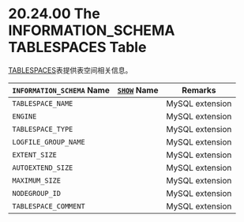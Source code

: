 # 20.24.00 The INFORMATION_SCHEMA TABLESPACES Table 

[TABLESPACES]()表提供表空间相关信息。

<table>
<thead>
<tr>
	<th scope="col"><code class="literal">INFORMATION_SCHEMA</code> Name</th>
	<th scope="col"><a class="link" href="show.html" title="13.7.5. SHOW Syntax"><code class="literal">SHOW</code></a> Name</th>
	<th scope="col">Remarks</th>
</tr>
</thead>

<tbody>
<tr>
	<td scope="row"><code class="literal">TABLESPACE_NAME</code></td>
	<td> </td>
	<td>MySQL extension</td>
</tr>

<tr>
	<td scope="row"><code class="literal">ENGINE</code></td>
	<td> </td>
	<td>MySQL extension</td>
</tr>

<tr>
	<td scope="row"><code class="literal">TABLESPACE_TYPE</code></td>
	<td> </td>
	<td>MySQL extension</td>
</tr>

<tr>
	<td scope="row"><code class="literal">LOGFILE_GROUP_NAME</code></td>
	<td> </td>
	<td>MySQL extension</td>
</tr>

<tr>
	<td scope="row"><code class="literal">EXTENT_SIZE</code></td>
	<td> </td>
	<td>MySQL extension</td>
</tr>

<tr>
	<td scope="row"><code class="literal">AUTOEXTEND_SIZE</code></td>
	<td> </td>
	<td>MySQL extension</td>
</tr>

<tr>
	<td scope="row"><code class="literal">MAXIMUM_SIZE</code></td>
	<td> </td>
	<td>MySQL extension</td>
</tr>

<tr>
	<td scope="row"><code class="literal">NODEGROUP_ID</code></td>
	<td> </td>
	<td>MySQL extension</td>
</tr>

<tr>
	<td scope="row"><code class="literal">TABLESPACE_COMMENT</code></td>
	<td> </td>
	<td>MySQL extension</td>
</tr>
</tbody>
</table>